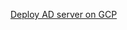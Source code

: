 

[Deploy AD server on GCP](https://github.com/ansarigulshad/setups/blob/master/Active%20Directory/deploy_%26_setup_windows_active_directory_server_on_GCP.md "")
